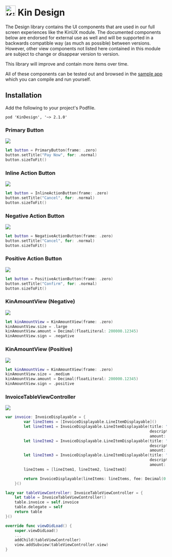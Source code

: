 # <img src="../assets/kin-logo.png" height="32" alt="Kin Logo"> Kin Design

The Design library contains the UI components that are used in our full screen experiences like the KinUX module.
The documented components below are endorsed for external use as well and will be supported in a backwards compatible way (as much as possible) between versions. However, other view components not listed here contained in this module are subject to change or disappear version to version.

This library will improve and contain more items over time.

All of these components can be tested out and browsed in the [sample app](../KinSampleApp) which you can compile and run yourself.

## Installation
Add the following to your project's Podfile.
```
pod 'KinDesign', '~> 2.1.0'
```

### Primary Button
![](../assets/widget-primarybutton.png)
```swift
let button = PrimaryButton(frame: .zero)
button.setTitle("Pay Now", for: .normal)
button.sizeToFit()
```

### Inline Action Button
![](../assets/widget-standardbutton-inline.png)
```swift
let button = InlineActionButton(frame: .zero)
button.setTitle("Cancel", for: .normal)
button.sizeToFit()
```

### Negative Action Button
![](../assets/widget-standardbutton-negative.png)
```swift
let button = NegativeActionButton(frame: .zero)
button.setTitle("Cancel", for: .normal)
button.sizeToFit()
```

### Positive Action Button
![](../assets/widget-standardbutton-positive.png)
```swift
let button = PositiveActionButton(frame: .zero)
button.setTitle("Confirm", for: .normal)
button.sizeToFit()
```

### KinAmountView (Negative)
![](../assets/widget-kinamountview-negative.png)
```swift
let kinAmountView = KinAmountView(frame: .zero)
kinAmountView.size = .large
kinAmountView.amount = Decimal(floatLiteral: 200000.12345)
kinAmountView.sign = .negative
```

### KinAmountView (Positive)
![](../assets/widget-kinamountview-positive.png)
```swift
let kinAmountView = KinAmountView(frame: .zero)
kinAmountView.size = .medium
kinAmountView.amount = Decimal(floatLiteral: 200000.12345)
kinAmountView.sign = .positive
```

### InvoiceTableViewController
![](../assets/widget-invoicerenderer.png)
```swift
var invoice: InvoiceDisplayable = {
        var lineItems = [InvoiceDisplayable.LineItemDisplayable]()
        let lineItem1 = InvoiceDisplayable.LineItemDisplayable(title: "First Item",
                                                               description: "Lorem ipsum one line description",
                                                               amount: Decimal(integerLiteral: 10))
        let lineItem2 = InvoiceDisplayable.LineItemDisplayable(title: "Second Item",
                                                               description: "Lorem ipsum one line description",
                                                               amount: Decimal(integerLiteral: 25))
        let lineItem3 = InvoiceDisplayable.LineItemDisplayable(title: "Third Item",
                                                               description: "Lorem ipsum two line description if needed but no more than two.",
                                                               amount: Decimal(integerLiteral: 25))
        lineItems = [lineItem1, lineItem2, lineItem3]

        return InvoiceDisplayable(lineItems: lineItems, fee: Decimal(0.001))
    }()

lazy var tableViewController: InvoiceTableViewController = {
    let table = InvoiceTableViewController()
    table.invoice = self.invoice
    table.delegate = self
    return table
}()

override func viewDidLoad() {
    super.viewDidLoad()
    ...
    addChild(tableViewController)
    view.addSubview(tableViewController.view)
}
```

